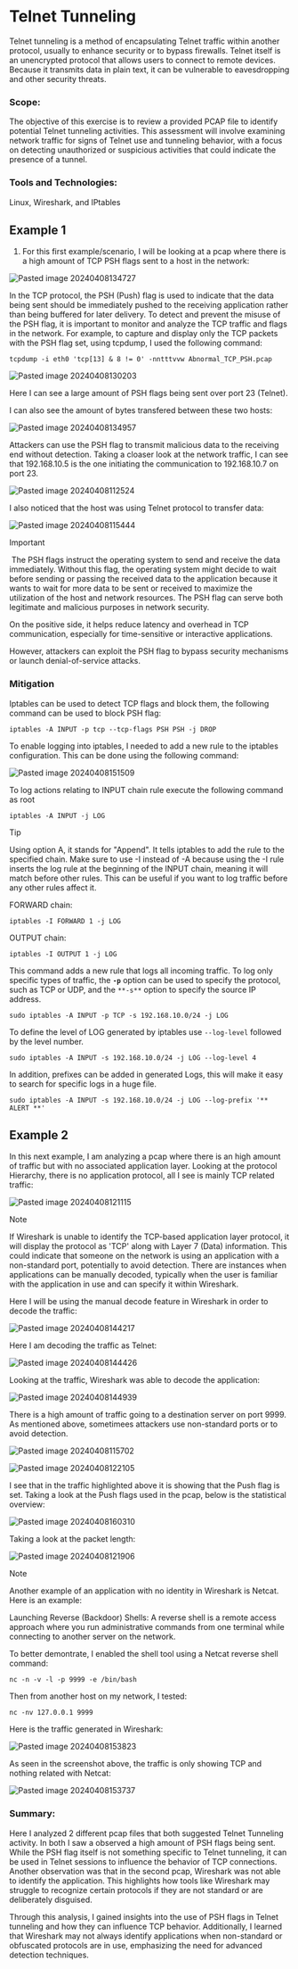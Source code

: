 # Telnet Tunneling

Telnet tunneling is a method of encapsulating Telnet traffic within another protocol, usually to enhance security or to bypass firewalls. Telnet itself is an unencrypted protocol that allows users to connect to remote devices. Because it transmits data in plain text, it can be vulnerable to eavesdropping and other security threats.

### Scope:
The objective of this exercise is to review a provided PCAP file to identify potential Telnet tunneling activities. This assessment will involve examining network traffic for signs of Telnet use and tunneling behavior, with a focus on detecting unauthorized or suspicious activities that could indicate the presence of a tunnel. 

### Tools and Technologies:
Linux, Wireshark, and IPtables

## Example 1

1. For this first example/scenario, I will be looking at a pcap where there is a high amount of TCP PSH flags sent to a host in the network:

![Pasted image 20240408134727](https://github.com/lm3nitro/Projects/assets/55665256/d1b27475-19a2-4462-91ed-06838fdc7d08)

In the TCP protocol, the PSH (Push) flag is used to indicate that the data being sent should be immediately pushed to the receiving application rather than being buffered for later delivery. To detect and prevent the misuse of the PSH flag, it is important to monitor and analyze the TCP traffic and flags in the network. For example, to capture and display only the TCP packets with the PSH flag set, using tcpdump, I used the following command:

```
tcpdump -i eth0 'tcp[13] & 8 != 0' -nntttvvw Abnormal_TCP_PSH.pcap
```

![Pasted image 20240408130203](https://github.com/lm3nitro/Projects/assets/55665256/2216d114-faaf-4a99-9a3f-22f6378989f9)

Here I can see a large amount of PSH flags being sent over port 23 (Telnet). 

I can also see the amount of bytes transfered between these two hosts:

![Pasted image 20240408134957](https://github.com/lm3nitro/Projects/assets/55665256/cea078e3-9d84-4716-9468-2f73a9edfae6)

Attackers can use the PSH flag to transmit malicious data to the receiving end without detection. Taking a cloaser look at the network traffic, I can see that 192.168.10.5 is the one initiating the communication to 192.168.10.7 on port 23.

![Pasted image 20240408112524](https://github.com/lm3nitro/Projects/assets/55665256/7e73f6e1-13f7-495b-86f9-8e39e6456732)

I also noticed that the host was using Telnet protocol to transfer data:

![Pasted image 20240408115444](https://github.com/lm3nitro/Projects/assets/55665256/0b10bb7b-29d2-4aef-82c4-0465b42a24d0)

> [!IMPORTANT]  
> The PSH flags instruct the operating system to send and receive the data immediately. Without this flag, the operating system might decide to wait before sending or passing the received data to the application because it wants to wait for more data to be sent or received to maximize the utilization of the host and network resources. The PSH flag can serve both legitimate and malicious purposes in network security.
>
> On the positive side, it helps reduce latency and overhead in TCP communication, especially for time-sensitive or interactive applications.
> 
> However, attackers can exploit the PSH flag to bypass security mechanisms or launch denial-of-service attacks. 

### Mitigation

Iptables can be used to detect TCP flags and block them, the following command can be used to block PSH flag:

```
iptables -A INPUT -p tcp --tcp-flags PSH PSH -j DROP
```
To enable logging into iptables, I needed to add a new rule to the iptables configuration. This can be done using the following command:

![Pasted image 20240408151509](https://github.com/lm3nitro/Projects/assets/55665256/df5fa797-e628-4f5e-91de-f69d11218dfa)

To log actions relating to INPUT chain rule execute the following command as root

```
iptables -A INPUT -j LOG 

```

> [!TIP]
> Using option A, it stands for "Append". It tells iptables to add the rule to the specified chain.
> Make sure to use -I instead of -A because using the -I rule inserts the log rule at the beginning of the INPUT chain, meaning it will match before other rules. This can be useful if you want to log traffic before any other rules affect it. 

FORWARD chain:

```
iptables -I FORWARD 1 -j LOG
```

OUTPUT chain:

```
iptables -I OUTPUT 1 -j LOG
```

This command adds a new rule that logs all incoming traffic. To log only specific types of traffic, the **`-p`** option can be used to specify the protocol, such as TCP or UDP, and the `**-s**` option to specify the source IP address.

```
sudo iptables -A INPUT -p TCP -s 192.168.10.0/24 -j LOG 
```

To define the level of LOG generated by iptables use `--log-level` followed by the level number.

```
sudo iptables -A INPUT -s 192.168.10.0/24 -j LOG --log-level 4 
```

In addition, prefixes can be added in generated Logs, this will make it easy to search for specific logs in a huge file.

```
sudo iptables -A INPUT -s 192.168.10.0/24 -j LOG --log-prefix '** ALERT **' 
```


## Example 2

In this next example, I am analyzing a pcap where there is an high amount of traffic but with no associated application layer. Looking at the protocol Hierarchy, there is no application protocol, all I see is mainly TCP related traffic:

![Pasted image 20240408121115](https://github.com/lm3nitro/Projects/assets/55665256/cb0fe3f8-c11b-4a16-abf3-567802556a52)

> [!NOTE]  
> If Wireshark is unable to identify the TCP-based application layer protocol, it will display the protocol as 'TCP' along with Layer 7 (Data) information. This could indicate that someone on the network is using an application with a non-standard port, potentially to avoid detection.
> There are instances when applications can be manually decoded, typically when the user is familiar with the application in use and can specify it within Wireshark.

Here I will be using the manual decode feature in Wireshark in order to decode the traffic:

![Pasted image 20240408144217](https://github.com/lm3nitro/Projects/assets/55665256/e2a433e1-d135-4cef-a33b-7bb1b5fe7631)

Here I am decoding the traffic as Telnet:

![Pasted image 20240408144426](https://github.com/lm3nitro/Projects/assets/55665256/774fea91-6c9b-4c95-9b50-ec6f965e1b09)

Looking at the traffic, Wireshark was able to decode the application:

![Pasted image 20240408144939](https://github.com/lm3nitro/Projects/assets/55665256/097cdc9b-b90c-46df-932b-cf8f84df8044)

There is a high amount of traffic going to a destination server on port 9999. As mentioned above, sometimees attackers use non-standard ports or to avoid detection. 

![Pasted image 20240408115702](https://github.com/lm3nitro/Projects/assets/55665256/05188266-f754-4a9f-b8b8-4d923496cee1)

![Pasted image 20240408122105](https://github.com/lm3nitro/Projects/assets/55665256/9b3bd981-daa4-40cb-bfc7-fcfe63cb61ac)

I see that in the traffic highlighted above it is showing that the Push flag is set. Taking a look at the Push flags used in the pcap, below is the statistical overview:

![Pasted image 20240408160310](https://github.com/lm3nitro/Projects/assets/55665256/fee02444-ba3d-40cd-a88d-b3911a770d86)

Taking a look at the packet length:

![Pasted image 20240408121906](https://github.com/lm3nitro/Projects/assets/55665256/25e527aa-8fbb-4f66-8f39-c82dc45c8749)

> [!NOTE]  
> Another example of an application with no identity in Wireshark is Netcat. Here is an example:
>
> Launching Reverse (Backdoor) Shells: A reverse shell is a remote access approach where you run administrative commands from one terminal while connecting to another server on the network.
>
> To better demontrate, I enabled the shell tool using a Netcat reverse shell command:
>
> ```
> nc -n -v -l -p 9999 -e /bin/bash
> ```
> 
> Then from another host on my network, I tested:
>
> ```
> nc -nv 127.0.0.1 9999
> ```
> Here is the traffic generated in Wireshark:
>
> ![Pasted image 20240408153823](https://github.com/lm3nitro/Projects/assets/55665256/39f27b5f-5969-4592-974c-e3fe8a2f9290)
>
> As seen in the screenshot above, the traffic is only showing TCP and nothing related with Netcat:
> 
> ![Pasted image 20240408153737](https://github.com/lm3nitro/Projects/assets/55665256/c9fd0bae-3839-4e9b-84a5-d5145b502481)

### Summary:

Here I analyzed 2 different pcap files that both suggested Telnet Tunneling activity. In both I saw a observed a high amount of PSH flags being sent. While the PSH flag itself is not something specific to Telnet tunneling, it can be used in Telnet sessions to influence the behavior of TCP connections. Another observation was that in the second pcap, Wireshark was not able to identify the application. This highlights how tools like Wireshark may struggle to recognize certain protocols if they are not standard or are deliberately disguised. 

Through this analysis, I gained insights into the use of PSH flags in Telnet tunneling and how they can influence TCP behavior. Additionally, I learned that Wireshark may not always identify applications when non-standard or obfuscated protocols are in use, emphasizing the need for advanced detection techniques. 

